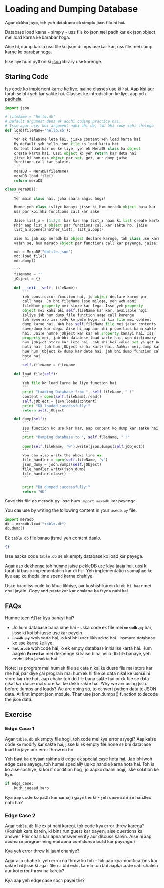 # Loading and Dumping Database

Agar dekha jaye, toh yeh database ek simple json file hi hai.

Database load karna - simply - uss file ko json mei padh kar ek json object mei load karna ke barabar hoga.

Aise hi, dump karna uss file ko json.dumps use kar kar, uss file mei dump karne ke barabar hoga. 

Iske liye hum python ki [json](https://docs.python.org/2/library/json.html) library use karenge.

## Starting Code
Iss code ko implement karne ke liye, maine classes use ki hai. Aap kisi aur tarah se bhi yeh kar sakte hai. Classes ke introduction ke liye, aap yeh [padhein](https://www.w3schools.com/python/python_classes.asp).

```python
import json

# fileName = "hello.db"
# Default argument dena ek acchi coding practice hai.
# Isse agar user koi argument nahi bhi de, toh bhi code sahi chalega
def load(fileName='hello.db'):
    ```
    Yeh ek fileName leta hai, jiska content yeh load karta hai
    By default yeh hello.json file ko load karta hai
    Content load kar ne ke liye, yeh ek MeraDB class ka object
    create karta hai. Ussi object ko yeh return kar deta hai
    jisse ki hum uss object par set, get, aur dump jaise
    functions call kar sakein.
    ```
    meraDB = MeraDB(fileName)
    meraDB.load_file()
    return meraDB

class MeraDB():
    ```
    Yeh main class hai, jaha saara magic hoga!

    Humne yeh class isliye banayi jisse ki hum meradb object bana kar
    uss par koi bhi functions call kar sake

    Jaise list_a = [1,2,4] kar kar aap list_a naam ki list create karte ho
    Phir aap list_a object par functions call kar sakte ho, jaise
    list_a.append(another_list), list_a.pop()

    aise hi jab aap meradb ka object declare karoge, toh class use karne ke
    vajah se, hum meradb object par functions call kar payenge, jaise:

    mdb = MeraDB("dbfile.json")
    mdb.load_file()
    mdb.dump()

    ```
    fileName = ""
    jObject = {}

    def __init__(self, fileName):
        ```
        Yeh constructor function hai, jo object declare karne par
        call hoga. Jo bhi fileName isse milega, yeh woh apni 
        fileName property mei store kar lega. Isse yeh property
        object mei kahi bhi self.fileName kar kar, available hogi.
        Isliye jab hum dump_file function aage call karenge
        toh apne aap iss code ko pata hoga, ki kis file mei content
        dump karne hai. Woh bas self.fileName file mei jakar contents
        save/dump kar dega. Aise hi aap aur bhi properties bana sakte
        hai. Jaise humne jObject kar kar ek property banayi hai. Iss
        property mei, jab bhi database load karte hai, woh dictionary
        hum jObject store kar lete hai. Jab bhi koi value set ya get karni
        hoti hai, toh hum jObject se hi karte hai. Aakhir mei, dump karte 
        hue hum jObject ko dump kar dete hai, jab bhi dump function call
        hota hai.
        ```
        self.fileName = fileName

    def load_file(self):
        ```
        Yeh file ko load karne ke liye function hai
        ```
        print "Loading Database from ", self.fileName, " !"
        content = open(self.fileName).read()
        self.jObject = json.loads(content)
        print "DB loaded successfully!"
        return self.jObject

    def dump(self):
        ```
        Iss function ko use kar kar, aap content ko dump kar satke hai
        ```
        print "Dumping database to ", self.fileName, " !"
        
        open(self.fileName, 'w').write(json.dumps(self.jObject))
        ```
        You can also write the above line as:
        file_handler = open(self.fileName, 'w')
        json_dump = json.dumps(self.jObject)
        file_handler.write(json_dump)
        file_handler.close()
        ```

        print "DB dumped successfully!"
        return "OK"
```

Save this file as meradb.py. Isse hum `import meradb` kar payenge.

You can use by writing the following content in your `usedb.py` file.

```python
import meradb
db = meradb.load("table.db")
db.dump()
```

Ek `table.db` file banao jismei yeh content daalo.
```json
{}
```
Isse aapka code `table.db` se ek empty database ko load kar payega.

Agar aap dekhenge toh humne jaise pickleDB use kiya jaata hai, ussi ki tarah ki basic implementation kar di hai. Yeh implementation samajhne ke liye aap ko thoda time spend karna chahiye.

Uske baad iss code ko khud likhiye, aur koshish karein ki `ek hi baar` mei chal jayein. Copy and paste kar kar chalane ka fayda nahi hai.

## FAQs
Humne teen **`files`** kyu banayi hai?
- Jo hum database bana rahe hai - uska code ek file mei **`meradb.py`** hai, jisse ki koi bhi usse use kar payein.
- **`usedb.py`** woh code hai, jo koi bhi user likh sakta hai - hamare database ko use karne ke liye.
- **`hello.db`** woh code hai, jo ek empty database initialise karta hai.
Hum aagein **`Exercise`** mei dekhenge ki kaise bina hello.db file banaye, yeh code likha ja sakta hai.

Note: Iss program mai hum ek file se data nikal ke dusre file mai store kar rhe hai, par diye gai program mai hum ek hi file se data nikal ke usmai hi store kar rhe hai , aap chahe toh do file bana sakte hai or ek file se data nikal kar dusre mai store kar ke dekh sakte hai.
Why we are using json. before dumps and loads?
We are doing so, to convert python data to JSON data. At first import json module. Than use json.dumps() function to decode the json data.

## Exercise
### Edge Case 1
Agar `table.db` ek empty file hogi, toh code mei kya error aayegi? Aap kaise code ko modify kar sakte hai, jisse ki ek empty file hone se bhi database load ho jaye aur error throw na ho.

Yeh baat ka dhyaan rakhna ki edge ek special case hota hai. Jab bhi woh edge case aayega, toh humei specially us ko handle karna hota hai. Toh is ko aise sochiye, ki koi if condition hogi, jo aapko daalni hogi, iske solution ke liye.

```python
if edge_case:
    kuch_jugaad_karo
```

Kya aap code ko padh kar samajh gaye the ki - yeh case sahi se handled nahi hai?

### Edge Case 2
Agar `table.db` file exist nahi karegi, toh code kya error throw karega? (Koshish kara karein, ki bina run guess kar payein, aise questions ka answer. Phir chala kar apna answer verify aur discuss karein. Aise hi aap acche se programming mei apna confidence build kar payenge.)

Kya yeh error throw ki jaani chahiye?

Agar aap chahe ki yeh error na throw ho toh - toh aap kya modifications kar sakte hai jisse ki agar file na bhi exist karein toh bhi aapka code sahi chalein aur koi error throw na karein?

Kya aap yeh edge case soch payei the?
